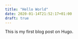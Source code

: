 ```yaml
---
title: "Hello World"
date: 2020-01-14T21:52:17+01:00
draft: true
---
```


This is my first blog post on Hugo.